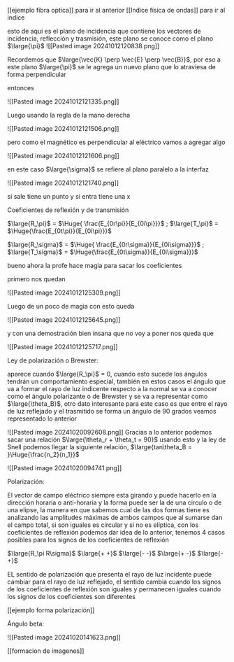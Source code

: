 [[ejemplo fibra optica]] para ir al anterior 
[[Indice física de ondas]] para ir al indice 

esto de aqui es el plano de incidencia que contiene los vectores de incidencia, reflección y trasmisión, este plano se conoce como el plano $\large{\pi}$ 
![[Pasted image 20241012120838.png]]

Recordemos que $\large{\vec{K} \perp \vec{E} \perp \vec{B}}$, por eso a este plano $\large{\pi}$ se le agrega un nuevo plano que lo atraviesa de forma perpendicular 

entonces 

![[Pasted image 20241012121335.png]]

Luego usando la regla  de la mano derecha 

![[Pasted image 20241012121506.png]]

pero como el magnético es perpendicular al eléctrico vamos a agregar algo 

![[Pasted image 20241012121606.png]]

en este caso $\large{\sigma}$ se refiere al plano paralelo a la interfaz 

![[Pasted image 20241012121740.png]]

si sale tiene un punto y si entra tiene una x 


Coeficientes de reflexión y de transmisión

$\large{R_\pi}$  = $\Huge{ \frac{E_{0r\pi}}{E_{0i\pi}}}$ ; $\large{T_\pi}$ = $\Huge{\frac{E_{0t\pi}}{E_{0i\pi}}}$  

$\large{R_\sigma}$  = $\Huge{ \frac{E_{0r\sigma}}{E_{0i\sigma}}}$ ; $\large{T_\sigma}$ = $\Huge{\frac{E_{0t\sigma}}{E_{0i\sigma}}}$ 

bueno ahora la profe hace magia para sacar los coeficientes 

primero nos quedan 

![[Pasted image 20241012125309.png]]

Luego de un poco de magia con esto queda 

![[Pasted image 20241012125645.png]]

y con una demostración bien insana que no voy a poner nos queda que 

![[Pasted image 20241012125717.png]]

Ley de polarización o Brewster:

aparece cuando $\large{R_\pi}$ = 0, cuando esto sucede los ángulos tendrán un comportamiento especial, también en estos casos el ángulo que va a formar el rayo de luz indicente respecto a la normal
se va a conocer como el ángulo polarizante o de Brewster y se va a representar como $\large{\theta_B}$, otro dato interesante para este caso es que entre el rayo de luz reflejado y el trasmitido se forma
un ángulo de 90 grados veamos representado lo anterior 

![[Pasted image 20241020092608.png]]
Gracias a lo anterior podemos sacar una relación $\large{\theta_r + \theta_t = 90}$ usando esto y la ley de Snell podemos llegar la siguiente relación, $\large{tan\theta_B = }\Huge{\frac{n_2}{n_1}}$ 

![[Pasted image 20241020094741.png]]

Polarización:

El vector de campo eléctrico siempre esta girando y puede hacerlo en la dirección horaria o anti-horaria y la forma puede ser la de una circulo o de una elipse, la manera en que sabemos 
cual de las dos formas tiene es analizando las amplitudes máximas de ambos campos que al sumarse dan el campo total, si son iguales es circular y si no es elíptica, con los coeficientes de
reflexión podemos dar idea de lo anterior, tenemos 4 casos posibles para los signos de los coeficientes de reflexión 

$\large{R_\pi  R\sigma}$ 
$\large{+ +}$ 
$\large{- -}$ 
$\large{+ -}$ 
$\large{- +}$ 


EL sentido de polarización que presenta el rayo de luz incidente puede cambiar para el rayo de luz reflejado, el sentido cambia cuando los signos de los coeficientes de reflexión son iguales
y permanecen iguales cuando los signos de los coeficientes son diferentes 

[[ejemplo forma polarización]]

Ángulo beta: 

![[Pasted image 20241020141623.png]]

[[formacion de imagenes]]